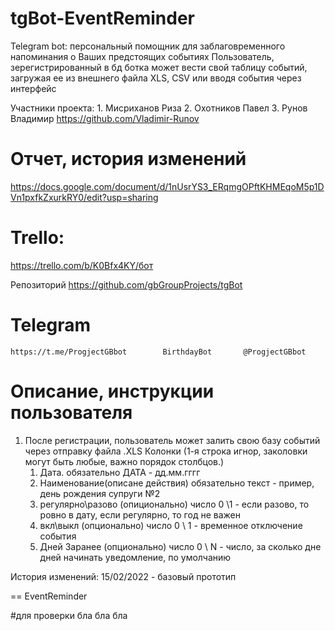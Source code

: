 # tgBot-EventReminder
Telegram bot: персональный помощник для заблаговременного напоминания о Ваших предстоящих событиях
Пользователь, зерегистрированный в бд ботка может вести свой таблицу событий, загружая ее из внешнего файла XLS, CSV или вводя события через интерфейс

Участники проекта:
    1.  Мисриханов Риза
    2.  Охотников Павел
    3.  Рунов Владимир           https://github.com/Vladimir-Runov

# Отчет, история изменений 
https://docs.google.com/document/d/1nUsrYS3_ERqmgOPftKHMEqoM5p1DVn1pxfkZxurkRY0/edit?usp=sharing
# Trello:
https://trello.com/b/K0Bfx4KY/бот

Репозиторий
    https://github.com/gbGroupProjects/tgBot
# Telegram
    https://t.me/ProgjectGBbot        BirthdayBot       @ProgjectGBbot


# Описание, инструкции пользователя
1) После регистрации, пользователь может залить свою базу событий через отправку файла .XLS
    Колонки (1-я строка игнор, заколовки могут быть любые, важно порядок столбцов.)
      1. Дата.                            обязательно      ДАТА           - дд.мм.гггг
      2. Наименование(описане действия)   обязательно      текст          - пример, день рождения супруги №2
      3. регулярно\разово                 (опиционально)   число 0 \1     - если разово, то ровно в дату, если регулярно, то год не важен
      4. вкл\выкл                         (опционально)    число 0 \ 1    - временное отключение события
      5. Дней Заранее                     (опционально)    число 0  \ N   - число, за сколько дне дней начинать уведомление, по умолчанию 


История изменений:
15/02/2022 - базовый прототип

==
EventReminder

#для проверки бла бла бла
